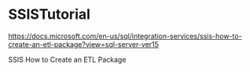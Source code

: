 # SSISTutorial

https://docs.microsoft.com/en-us/sql/integration-services/ssis-how-to-create-an-etl-package?view=sql-server-ver15


SSIS How to Create an ETL Package
